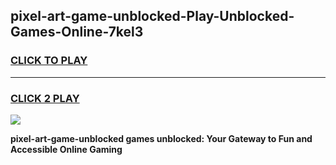 
## pixel-art-game-unblocked-Play-Unblocked-Games-Online-7kel3
<h3>
<a href="https://premium76.site?title=pixel-art-game-unblocked&ref=25A">CLICK TO PLAY</a></h3>
<hr>

<h3>
<a href="https://premium76.site?title=pixel-art-game-unblocked&ref=25A">CLICK 2 PLAY</a>
  
</h3>

<a href="https://premium76.site?title=pixel-art-game-unblocked&ref=25A"><img src="https://clearcache.store/games.png"></a>


**pixel-art-game-unblocked games unblocked: Your Gateway to Fun and Accessible Online Gaming**
